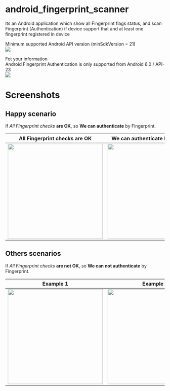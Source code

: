 # android_fingerprint_scanner

Its an Android application which show all Fingerprint flags status, and scan Fingerprint (Authentication) if device support that and at least one fingerprint registered in device  
  
  
Minimum supported Android API version (minSdkVersion = 21)  
<img src="https://img.shields.io/badge/API-21%2B-blue.svg" >  

Fot your information  
Android Fingerprint Authentication is only supported from Android 6.0 / API-23  
<img src="https://img.shields.io/badge/API-23%2B-blue.svg" >  


# Screenshots  

## Happy scenario  
If *All Fingerprint checks* **are OK**, so **We can authenticate** by Fingerprint.  

All Fingerprint checks are OK |  We can authenticate by Fingerprint |    DONE
:----------------------------:|:-----------------------------------:|:----------------:
<img src="https://github.com/ahmednabil88/images-host/blob/master/Screenshot_20190121-113309_Fingerprint%20Scanner.jpg" width=300>  |  <img src="https://github.com/ahmednabil88/images-host/blob/master/Screenshot_20190121-113319_Fingerprint%20Scanner.jpg" width=300> |  <img src="https://github.com/ahmednabil88/images-host/blob/master/Screenshot_20190121-113337_Fingerprint%20Scanner.jpg" width=300>


## Others scenarios  
If *All Fingerprint checks* **are not OK**, so **We can not authenticate** by Fingerprint.  

Example 1 |  Example 2 | Error Message
:----------------------------:|:--------------:|:----------------:
<img src="https://github.com/ahmednabil88/images-host/blob/master/Screenshot_2019-01-21-11-37-02.png" width=300>  |  <img src="https://github.com/ahmednabil88/images-host/blob/master/Screenshot_2019-01-21-11-36-57.png" width=300> | <img src="https://github.com/ahmednabil88/images-host/blob/master/Screenshot_2019-01-24-00-37-59.png" width=300>
